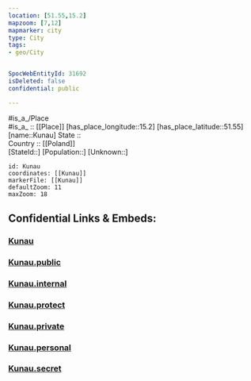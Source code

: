 ```yaml
---
location: [51.55,15.2] 
mapzoom: [7,12] 
mapmarker: city 
type: City
tags:
- geo/City


SpocWebEntityId: 31692
isDeleted: false
confidential: public

---
```

#is_a_/Place  
#is_a_ :: [[Place]] 
[has_place_longitude::15.2] 
[has_place_latitude::51.55] 
[name::Kunau] 
State ::  
Country :: [[Poland]]  
[StateId::] 
[Population::] 
[Unknown::] 


```leaflet
id: Kunau
coordinates: [[Kunau]] 
markerFile: [[Kunau]] 
defaultZoom: 11 
maxZoom: 18
```


## Confidential Links & Embeds: 

### [Kunau](/_Standards/Earth/Continent/Europe/Europe~East/Poland/Provinces~Poland/Lubusz/City/Kunau.md) 

### [Kunau.public](/_public/Earth/Continent/Europe/Europe~East/Poland/Provinces~Poland/Lubusz/City/Kunau.public.md) 

### [Kunau.internal](/_internal/Earth/Continent/Europe/Europe~East/Poland/Provinces~Poland/Lubusz/City/Kunau.internal.md) 

### [Kunau.protect](/_protect/Earth/Continent/Europe/Europe~East/Poland/Provinces~Poland/Lubusz/City/Kunau.protect.md) 

### [Kunau.private](/_private/Earth/Continent/Europe/Europe~East/Poland/Provinces~Poland/Lubusz/City/Kunau.private.md) 

### [Kunau.personal](/_personal/Earth/Continent/Europe/Europe~East/Poland/Provinces~Poland/Lubusz/City/Kunau.personal.md) 

### [Kunau.secret](/_secret/Earth/Continent/Europe/Europe~East/Poland/Provinces~Poland/Lubusz/City/Kunau.secret.md)

